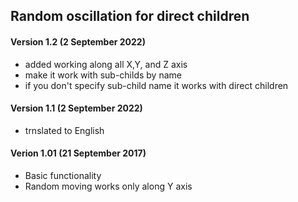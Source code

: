 ## Random oscillation for direct children

#### Version 1.2 (2 September 2022)
* added working along all X,Y, and Z axis
* make it work with sub-childs by name
* if you don't specify sub-child name it works with direct children

#### Version 1.1 (2 September 2022)
* trnslated to English

#### Verion 1.01 (21 September 2017)
* Basic functionality
* Random moving works only along Y axis

